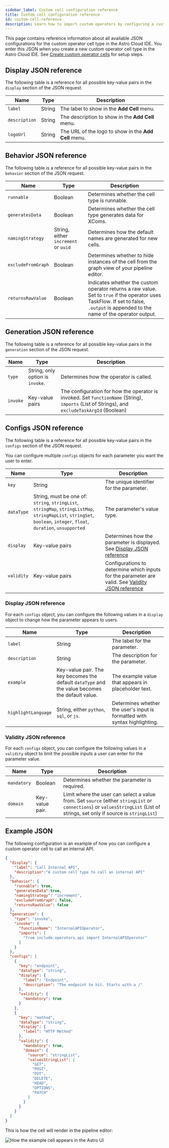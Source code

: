 ```yaml
---
sidebar_label: Custom cell configuration reference
title: Custom cell configuration reference
id: custom-cell-reference
description: Learn how to import custom operators by configuring a custom cell type with JSON.
---
```


This page contains reference information about all available JSON configurations for the custom operator cell type in the Astro Cloud IDE.  You enter this JSON when you create a new custom operator cell type in the Astro Cloud IDE. See [Create custom operator cells](cloud-ide/use-airflow-operators.md#create-custom-operator-cells) for setup steps.

## Display JSON reference

The following table is a reference for all possible key-value pairs in the `display` section of the JSON request.


| Name          | Type   | Description                                       |
| ------------- | ------ | ------------------------------------------------- |
| `label`       | String | The label to show in the **Add Cell** menu.       |
| `description` | String | The description to show in the **Add Cell** menu. |
| `logoUrl` | String | The URL of the logo to show in the **Add Cell** menu. |


## Behavior JSON reference

The following table is a reference for all possible key-value pairs in the `behavior` section of the JSON request.

| Name               | Type                                 | Description                                                                                                                                                                        |
| ------------------ | ------------------------------------ | ---------------------------------------------------------------------------------------------------------------------------------------------------------------------------------- |
| `runnable`         | Boolean                              | Determines whether the cell type is runnable.                                                                                                                                      |
| `generatesData`    | Boolean                              | Determines whether the cell type generates data for XComs.                                                                                                                         |
| `namingStrategy`   | String, either `increment` or `uuid` | Determines how the default names are generated for new cells.                                                                                                                      |
| `excludeFromGraph` | Boolean                              | Determines whether to hide instances of the cell from the graph view of your pipeline editor.                                                                                      |
| `returnsRawValue`  | Boolean                              | Indicates whether the custom operator returns a raw value. Set to `true` if the operator uses TaskFlow. If set to false, `.output` is appended to the name of the operator output. |


## Generation JSON reference

The following table is a reference for all possible key-value pairs in the `generation` section of the JSON request.

| Name               | Type                                 | Description                                                                                                                                                                        |
| ------------------ | ------------------------------------ | ---------------------------------------------------------------------------------------------------------------------------------------------------------------------------------- |
| `type`         | String, only option is `invoke`.                              | Determines how the operator is called.                                                                                                                                      |
| `invoke`    | Key-value pairs                              | The configuration for how the operator is invoked. Set `functionName` (String), `imports` (List of Strings), and `excludeTaskArgId` (Boolean)                                                                                                                         |


## Configs JSON reference

The following table is a reference for all possible key-value pairs in the `configs` section of the JSON request.

You can configure multiple `configs` objects for each parameter you want the user to enter.

| Name               | Type                                 | Description                                                                                                                                                                        |
| ------------------ | ------------------------------------ | ---------------------------------------------------------------------------------------------------------------------------------------------------------------------------------- |
| `key`         | String                             | The unique identifier for the parameter.                                                                                                                                      |
| `dataType`    | String, must be one of: `string`, `stringList`, `stringMap`, `stringListMap`, `stringMapList`, `stringSet`, `boolean`, `integer`, `float`, `duration`, `unsupported`                              | The parameter's value type.                                                              |
| `display`   | Key-value pairs | Determines how the parameter is displayed. See [Display JSON reference](#display-json-reference)                                                                                                                      |
| `validity` | Key-value pairs | Configurations to determine which inputs for the parameter are valid. See [Validity JSON reference](#validity-json-reference)|

### Display JSON reference

For each `configs` object, you can configure the following values in a `display` object to change how the parameter appears to users.

| Name               | Type                                 | Description                                                                                                                                                                        |
| ------------------ | ------------------------------------ | ---------------------------------------------------------------------------------------------------------------------------------------------------------------------------------- |
| `label`         | String                             | The label for the parameter.                                                                                                                                      |
| `description`    | String                              | The description for the parameter.                                                            |
| `example` | Key-value pair. The key becomes the default `dataType` and the value becomes the default value.                              | The example value that appears in placeholder text.                                                                                      |
| `highlightLanguage`  | String, either `python`, `sql`, or `js`.                              | Determines whether the user's input is formatted with syntax highlighting. |


### Validity JSON reference

For each `configs` object, you can configure the following values in a `validity` object to limit the possible inputs a user can enter for the parameter value.

| Name               | Type                                 | Description                                                                                                                                                                        |
| ------------------ | ------------------------------------ | ---------------------------------------------------------------------------------------------------------------------------------------------------------------------------------- |
| `mandatory`         | Boolean                             | Determines whether the parameter is required.                                                                                                                                      |
| `domain`    | Key-value pair.                              | Limit where the user can select a value from. Set `source` (either `stringList` or `connections`) or `valuesStringList` (List of strings, set only if source is `stringList`) |                                                           |

## Example JSON

The following configuration is an example of how you can configure a custom operator cell to call an internal API.

```json
{
  "display": {
    "label": "Call Internal API",
    "description":"A custom cell type to call an internal API"
  },
  "behavior": {
    "runnable": true,
    "generatesData":true,
    "namingStrategy": "increment",
    "excludeFromGraph": false,
    "returnsRawValue": false
  },
  "generation": {
    "type": "invoke",
    "invoke": {
      "functionName": "InternalAPIOperator",
      "imports": [
        "from include.operators.api import InternalAPIOperator"
      ]
    }
  },
  "configs": [
    {
      "key": "endpoint",
      "dataType": "string",
      "display": {
        "label": "Endpoint",
        "description": "The endpoint to hit. Starts with a /"
      },
      "validity": {
        "mandatory": true
      }
    },
    {
      "key": "method",
      "dataType": "string",
      "display": {
        "label": "HTTP Method"
      },
      "validity": {
        "mandatory": true,
        "domain": {
          "source": "stringList",
          "valuesStringList": [
            "GET",
            "POST",
            "PUT",
            "DELETE",
            "HEAD",
            "OPTIONS",
            "PATCH"
          ]
        }
      }
    }
  ]
}
```

This is how the cell will render in the pipeline editor:

![How the example cell appears in the Astro UI](/img/cloud-ide/custom-cell-example.png)